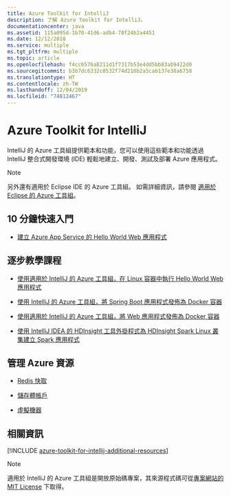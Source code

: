 ```yaml
---
title: Azure Toolkit for IntelliJ
description: 了解 Azure Toolkit for IntelliJ。
documentationcenter: java
ms.assetid: 115a095d-1b70-41d6-adb4-78f24b2a4451
ms.date: 12/12/2018
ms.service: multiple
ms.tgt_pltfrm: multiple
ms.topic: article
ms.openlocfilehash: f4cc6576a8211d1f7317b53e4dd5bb83ab9422d0
ms.sourcegitcommit: b3b7dc6332c0532f74d210b2a5cab137e38a6750
ms.translationtype: HT
ms.contentlocale: zh-TW
ms.lasthandoff: 12/04/2019
ms.locfileid: "74812467"
---
```

# <a name="azure-toolkit-for-intellij"></a>Azure Toolkit for IntelliJ

IntelliJ 的 Azure 工具組提供範本和功能，您可以使用這些範本和功能透過 IntelliJ 整合式開發環境 (IDE) 輕鬆地建立、開發、測試及部署 Azure 應用程式。

> [!NOTE]
> 
> 另外還有適用於 Eclipse IDE 的 Azure 工具組。 如需詳細資訊，請參閱 [適用於 Eclipse 的 Azure 工具組](../eclipse/azure-toolkit-for-eclipse.md)。
> 

## <a name="get-started-in-10-minutes"></a>10 分鐘快速入門

* [建立 Azure App Service 的 Hello World Web 應用程式](azure-toolkit-for-intellij-create-hello-world-web-app.md)

## <a name="step-by-step-tutorials"></a>逐步教學課程

* [使用適用於 IntelliJ 的 Azure 工具組，在 Linux 容器中執行 Hello World Web 應用程式](azure-toolkit-for-intellij-hello-world-web-app-linux.md)

* [使用 IntelliJ 的 Azure 工具組，將 Spring Boot 應用程式發佈為 Docker 容器](azure-toolkit-for-intellij-publish-spring-boot-docker-app.md)

* [使用適用於 IntelliJ 的 Azure 工具組，將 Web 應用程式發佈為 Docker 容器](azure-toolkit-for-intellij-publish-as-docker-container.md)

* [使用 IntelliJ IDEA 的 HDInsight 工具外掛程式為 HDInsight Spark Linux 叢集建立 Spark 應用程式](/azure/hdinsight/hdinsight-apache-spark-intellij-tool-plugin)

## <a name="managing-azure-resources"></a>管理 Azure 資源

* [Redis 快取](azure-toolkit-for-intellij-managing-redis-caches-using-azure-explorer.md)

* [儲存體帳戶](azure-toolkit-for-intellij-managing-virtual-machines-using-azure-explorer.md)

* [虛擬機器](azure-toolkit-for-intellij-managing-storage-accounts-using-azure-explorer.md)

## <a name="whats-more"></a>相關資訊

[!INCLUDE [azure-toolkit-for-intellij-additional-resources](../includes/azure-toolkit-for-intellij-additional-resources.md)]
> [!NOTE]
> 
> 適用於 IntelliJ 的 Azure 工具組是開放原始碼專案，其來源程式碼可從[專案網站的 MIT License](https://github.com/microsoft/azure-tools-for-java) 下取得。
> 
